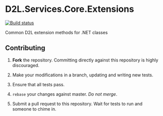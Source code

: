 # D2L.Services.Core.Extensions

[![Build status](https://ci.appveyor.com/api/projects/status/nfv7v89a88p4xr3a?svg=true)](https://ci.appveyor.com/project/Brightspace/d2l-services-core-extensions)

Common D2L extension methods for .NET classes

## Contributing

1. **Fork** the repository. Committing directly against this repository is
   highly discouraged.

2. Make your modifications in a branch, updating and writing new tests.

3. Ensure that all tests pass.

4. `rebase` your changes against master. *Do not merge*.

5. Submit a pull request to this repository. Wait for tests to run and someone
   to chime in.
